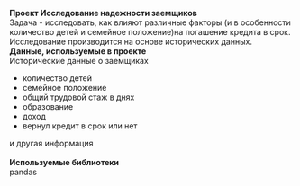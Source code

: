 **Проект Исследование надежности заемщиков**<br>
Задача - исследовать, как влияют различные факторы (и в особенности количество детей и семейное положение)на погашение кредита в срок. Исследование производится на основе исторических данных.<br>
**Данные, используемые в проекте**<br>
Исторические данные о заемщиках<br>
- количество детей
- семейное положение
- общий трудовой стаж в днях
- образование
- доход 
- вернул кредит в срок или нет

и другая информация<br><br>
**Используемые библиотеки**<br>
pandas

